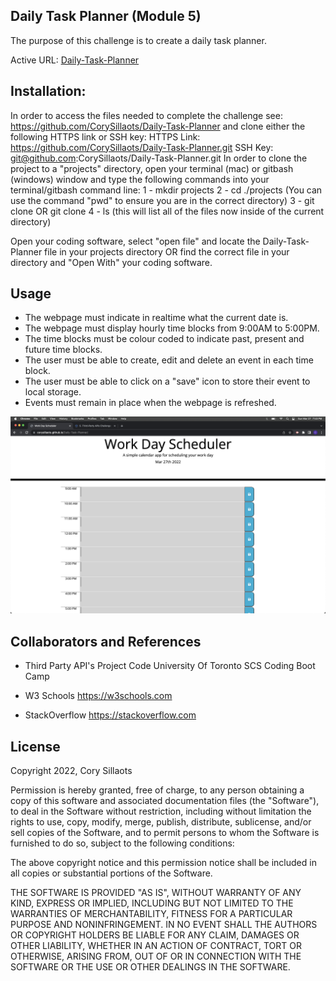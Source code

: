## Daily Task Planner (Module 5)
The purpose of this challenge is to create a daily task planner.

Active URL: [Daily-Task-Planner](https://corysillaots.github.io/Daily-Task-Planner/)

## Installation:
In order to access the files needed to complete the challenge see: https://github.com/CorySillaots/Daily-Task-Planner and clone either the following HTTPS link or SSH key:
HTTPS Link: https://github.com/CorySillaots/Daily-Task-Planner.git
SSH Key: git@github.com:CorySillaots/Daily-Task-Planner.git
In order to clone the project to a "projects" directory, open your terminal (mac) or gitbash (windows) window and type the following commands into your terminal/gitbash command line:
1 - mkdir projects
2 - cd ./projects (You can use the command "pwd" to ensure you are in the correct directory)
3 - git clone <HTTPS link> OR git clone <SSH Key>
4 - ls (this will list all of the files now inside of the current directory)

Open your coding software, select "open file" and locate the Daily-Task-Planner file in your projects directory OR find the correct file in your directory and "Open With" your coding software.

## Usage
- The webpage must indicate in realtime what the current date is.
- The webpage must display hourly time blocks from 9:00AM to 5:00PM.
- The time blocks must be colour coded to indicate past, present and future time blocks.
- The user must be able to create, edit and delete an event in each time block.
- The user must be able to click on a "save" icon to store their event to local storage.
- Events must remain in place when the webpage is refreshed. 

![image](./assets/images/taskplannermockup.png)




## Collaborators and References

- Third Party API's Project Code
    University Of Toronto SCS Coding Boot Camp

- W3 Schools
    https://w3schools.com

- StackOverflow
    https://stackoverflow.com
## License
Copyright 2022, Cory Sillaots

Permission is hereby granted, free of charge, to any person obtaining a copy of this software and associated documentation files (the "Software"), to deal in the Software without restriction, including without limitation the rights to use, copy, modify, merge, publish, distribute, sublicense, and/or sell copies of the Software, and to permit persons to whom the Software is furnished to do so, subject to the following conditions:

The above copyright notice and this permission notice shall be included in all copies or substantial portions of the Software.

THE SOFTWARE IS PROVIDED "AS IS", WITHOUT WARRANTY OF ANY KIND, EXPRESS OR IMPLIED, INCLUDING BUT NOT LIMITED TO THE WARRANTIES OF MERCHANTABILITY, FITNESS FOR A PARTICULAR PURPOSE AND NONINFRINGEMENT. IN NO EVENT SHALL THE AUTHORS OR COPYRIGHT HOLDERS BE LIABLE FOR ANY CLAIM, DAMAGES OR OTHER LIABILITY, WHETHER IN AN ACTION OF CONTRACT, TORT OR OTHERWISE, ARISING FROM, OUT OF OR IN CONNECTION WITH THE SOFTWARE OR THE USE OR OTHER DEALINGS IN THE SOFTWARE.

